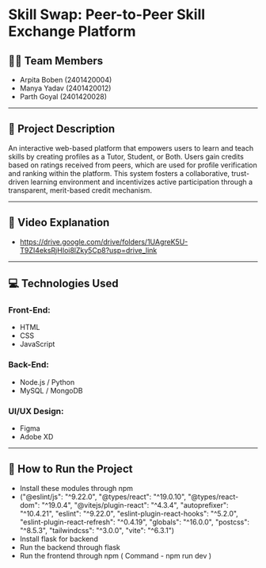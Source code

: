 # Skill Swap: Peer-to-Peer Skill Exchange Platform

## 👨‍💻 Team Members
- Arpita Boben (2401420004)  
- Manya Yadav (2401420012)  
- Parth Goyal (2401420028)

---

## 📄 Project Description
An interactive web-based platform that empowers users to learn and teach skills by creating profiles as a Tutor, Student, or Both. Users gain credits based on ratings received from peers, which are used for profile verification and ranking within the platform. This system fosters a collaborative, trust-driven learning environment and incentivizes active participation through a transparent, merit-based credit mechanism.

---

## 🎥 Video Explanation

- https://drive.google.com/drive/folders/1UAgreK5U-T9ZI4eksRjHIoi8lZky5Cp8?usp=drive_link

---

## 💻 Technologies Used

### Front-End:
- HTML  
- CSS  
- JavaScript  

### Back-End:
- Node.js / Python  
- MySQL / MongoDB  

### UI/UX Design:
- Figma  
- Adobe XD  

---

## 🚀 How to Run the Project
- Install these modules through npm
- ("@eslint/js": "^9.22.0",
        "@types/react": "^19.0.10",
        "@types/react-dom": "^19.0.4",
        "@vitejs/plugin-react": "^4.3.4",
        "autoprefixer": "^10.4.21",
        "eslint": "^9.22.0",
        "eslint-plugin-react-hooks": "^5.2.0",
        "eslint-plugin-react-refresh": "^0.4.19",
        "globals": "^16.0.0",
        "postcss": "^8.5.3",
        "tailwindcss": "^3.0.0",
        "vite": "^6.3.1")
- Install flask for backend
- Run the backend through flask
- Run the frontend through npm ( Command - npm run dev )
  
